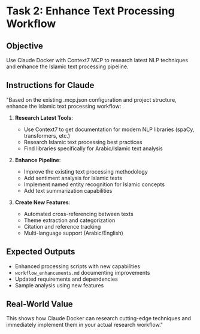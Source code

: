 # Task 2: Enhance Text Processing Workflow

## Objective
Use Claude Docker with Context7 MCP to research latest NLP techniques and enhance the Islamic text processing pipeline.

## Instructions for Claude
"Based on the existing .mcp.json configuration and project structure, enhance the Islamic text processing workflow:

1. **Research Latest Tools**:
   - Use Context7 to get documentation for modern NLP libraries (spaCy, transformers, etc.)
   - Research Islamic text processing best practices
   - Find libraries specifically for Arabic/Islamic text analysis

2. **Enhance Pipeline**:
   - Improve the existing text processing methodology
   - Add sentiment analysis for Islamic texts
   - Implement named entity recognition for Islamic concepts
   - Add text summarization capabilities

3. **Create New Features**:
   - Automated cross-referencing between texts
   - Theme extraction and categorization
   - Citation and reference tracking
   - Multi-language support (Arabic/English)

## Expected Outputs
- Enhanced processing scripts with new capabilities
- `workflow_enhancements.md` documenting improvements
- Updated requirements and dependencies
- Sample analysis using new features

## Real-World Value
This shows how Claude Docker can research cutting-edge techniques and immediately implement them in your actual research workflow."